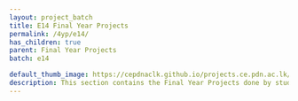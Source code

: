 ```yaml
---
layout: project_batch
title: E14 Final Year Projects
permalink: /4yp/e14/
has_children: true
parent: Final Year Projects
batch: e14

default_thumb_image: https://cepdnaclk.github.io/projects.ce.pdn.ac.lk/data/categories/fyp/thumbnail.jpg
description: This section contains the Final Year Projects done by students as a part of CO421 & CO425 in their final year
---
```

